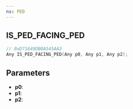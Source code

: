 ```yaml
---
ns: PED
---
```

## IS_PED_FACING_PED

```c
// 0xD71649DB0A545AA3
Any IS_PED_FACING_PED(Any p0, Any p1, Any p2);
```

## Parameters
* **p0**:
* **p1**:
* **p2**:
